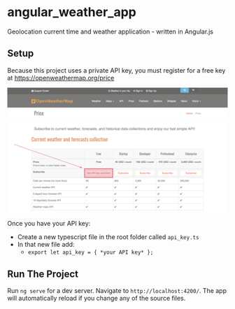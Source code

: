 # angular_weather_app
Geolocation current time and weather application - written in Angular.js

## Setup

Because this project uses a private API key, you must register for a free key at https://openweathermap.org/price

![OpenWeatherMap](/README_images/screenshot1.png)

Once you have your API key:

- Create a new typescript file in the root folder called ```api_key.ts```
- In that new file add:
  - ```export let api_key = { *your API key* };```

## Run The Project

Run `ng serve` for a dev server. Navigate to `http://localhost:4200/`. The app will automatically reload if you change any of the source files.


